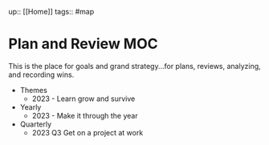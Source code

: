 up:: [[Home]]
tags::  #map

# Plan and Review MOC
This is the place for goals and grand strategy...for plans, reviews, analyzing, and recording wins.

- Themes
	- 2023 - Learn grow and survive
- Yearly
	- 2023 - Make it through the year
- Quarterly
	- 2023 Q3 Get on a project at work